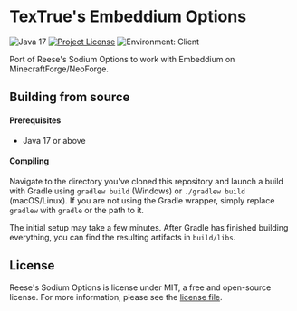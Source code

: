 # TexTrue's Embeddium Options

![Java 17](https://img.shields.io/badge/language-Java%2017-9b599a.svg?style=flat-square)
[![Project License](https://img.shields.io/github/license/FlashyReese/reeses-sodium-options?style=flat-square)](LICENSE)
![Environment: Client](https://img.shields.io/badge/environment-client-1976d2?style=flat-square)

Port of Reese's Sodium Options to work with Embeddium on MinecraftForge/NeoForge.

## Building from source

#### Prerequisites

- Java 17 or above

#### Compiling

Navigate to the directory you've cloned this repository and launch a build with Gradle using `gradlew build` (Windows)
or `./gradlew build` (macOS/Linux). If you are not using the Gradle wrapper, simply replace `gradlew` with `gradle`
or the path to it.

The initial setup may take a few minutes. After Gradle has finished building everything, you can find the resulting
artifacts in `build/libs`.

## License

Reese's Sodium Options is license under MIT, a free and open-source license. For more information, please see the
[license file](LICENSE).
